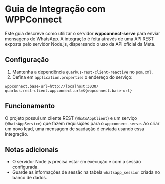 # Guia de Integração com WPPConnect

Este guia descreve como utilizar o servidor **wppconnect-serve** para enviar mensagens de WhatsApp. A integração é feita através de uma API REST exposta pelo servidor Node.js, dispensando o uso da API oficial da Meta.

## Configuração

1. Mantenha a dependência `quarkus-rest-client-reactive` no `pom.xml`.
2. Defina em `application.properties` o endereço do serviço:

```properties
wppconnect.base-url=http://localhost:3030/
quarkus.rest-client.wppconnect.url=${wppconnect.base-url}
```

## Funcionamento

O projeto possui um cliente REST (`WhatsAppClient`) e um serviço (`WhatsAppService`) que fazem requisições para o `wppconnect-serve`. Ao criar um novo lead, uma mensagem de saudação é enviada usando essa integração.

## Notas adicionais

- O servidor Node.js precisa estar em execução e com a sessão configurada.
- Guarde as informações de sessão na tabela `whatsapp_session` criada no banco de dados.
